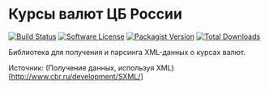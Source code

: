 # Курсы валют ЦБ России

[![Build Status](https://travis-ci.org/AndyDune/CurrencyRateCbr.svg?branch=master)](https://travis-ci.org/AndyDune/CurrencyRateCbr)
[![Software License](https://img.shields.io/badge/license-MIT-brightgreen.svg?style=flat-square)](LICENSE)
[![Packagist Version](https://img.shields.io/packagist/v/andydune/currency-rate-cbr.svg?style=flat-square)](https://packagist.org/packages/andydune/currency-rate-cbr)
[![Total Downloads](https://img.shields.io/packagist/dt/andydune/currency-rate-cbr.svg?style=flat-square)](https://packagist.org/packages/andydune/currency-rate-cbr)


Библиотека для получения и парсинга XML-данных о курсах валют.

Источник: (Получение данных, используя XML)[http://www.cbr.ru/development/SXML/]
